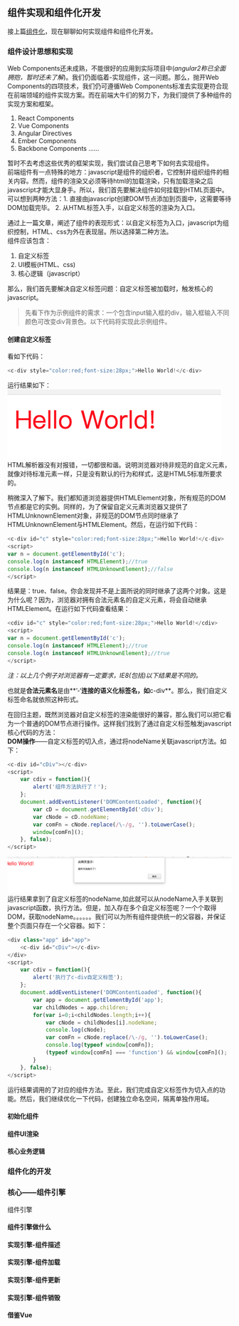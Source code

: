 ## 组件实现和组件化开发
接上篇[组件化](COMPONENTS.md)，现在聊聊如何实现组件和组件化开发。
### 组件设计思想和实现
Web Components还未成熟，不能很好的应用到实际项目中(*angular2称已全面拥抱，暂时还未了解*)。我们仍面临着-实现组件，这一问题。那么，抛开Web Components的四项技术，我们仍可遵循Web Components标准去实现更符合现在前端领域的组件实现方案。而在前端大牛们的努力下，为我们提供了多种组件的实现方案和框架。  
1. React Components
2. Vue Components
3. Angular Directives
4. Ember Components
5. Backbone Components 
......  

暂时不去考虑这些优秀的框架实现，我们尝试自己思考下如何去实现组件。  
前端组件有一点特殊的地方：javascript是组件的组织者，它控制并组织组件的相关内容。然而，组件的渲染又必须等待html的加载渲染，只有加载渲染之后javascript才能大显身手。所以，我们首先要解决组件如何挂载到HTML页面中。  
可以想到两种方法：1. 直接由javascript创建DOM节点添加到页面中，这需要等待DOM加载完毕。 2. 从HTML标签入手，以自定义标签的渲染为入口。  

通过上一篇文章，阐述了组件的表现形式：以自定义标签为入口，javascript为组织控制，HTML、css为外在表现层。所以选择第二种方法。  
组件应该包含：
1. 自定义标签
2. UI模板(HTML、css)
3. 核心逻辑（javascript）  

那么，我们首先要解决自定义标签问题：自定义标签被加载时，触发核心的javascript。  

> 先看下作为示例组件的需求：一个包含input输入框的div，输入框输入不同颜色可改变div背景色。以下代码将实现此示例组件。

#### 创建自定义标签
看如下代码：  
```javascript
<c-div style="color:red;font-size:28px;">Hello World!</c-div>
```
运行结果如下：
![非规范标签渲染](assets/c-tag.png)
HTML解析器没有对<c-tag>报错，一切都很和谐。说明浏览器对待非规范的自定义元素，就像对待标准元素一样，只是没有默认的行为和样式，这是HTML5标准所要求的。  

稍微深入了解下。我们都知道浏览器提供HTMLElement对象，所有规范的DOM节点都是它的实例。同样的，为了保留自定义元素浏览器又提供了HTMLUnknownElement对象，非规范的DOM节点同时继承了HTMLUnknownElement与HTMLElement。然后，在运行如下代码：
```javascript
<c-div id="c" style="color:red;font-size:28px;">Hello World!</c-div>
<script>
var n = document.getElementById('c');
console.log(n instanceof HTMLElement);//true
console.log(n instanceof HTMLUnknownElement);//false
</script>
```
结果是：true、false。你会发现并不是上面所说的同时继承了这两个对象。这是为什么呢？因为，浏览器对拥有合法元素名的自定义元素，将会自动继承HTMLElement。在运行如下代码查看结果：
```javascript
<cdiv id="c" style="color:red;font-size:28px;">Hello World!</cdiv>
<script>
var n = document.getElementById('c');
console.log(n instanceof HTMLElement);//true
console.log(n instanceof HTMLUnknownElement);//true
</script>
```
*注：以上几个例子对浏览器有一定要求，IE8(包括)以下结果是不同的。*  

也就是**合法元素名**是由**’-‘**连接的语义化标签名，如**c-div**。那么，我们自定义标签命名就依照这种形式。  

在回归主题，既然浏览器对自定义标签的渲染能很好的兼容，那么我们可以把它看为一个普通的DOM节点进行操作。这样我们找到了通过自定义标签触发javascript核心代码的方法：  
**DOM操作**——自定义标签的切入点，通过将nodeName关联javascript方法。如下：  
```javascript
<c-div id="cDiv"></c-div>
<script>
    var cdiv = function(){
        alert('组件方法执行了！');
    };
    document.addEventListener('DOMContentLoaded', function(){
        var cD = document.getElementById('cDiv');
        var cNode = cD.nodeName;
        var comFn = cNode.replace(/\-/g, '').toLowerCase();
        window[comFn]();
    }, false);
</script>
```
![nodeName入手，关联组件方法](assets/c-result1.png)
运行结果拿到了自定义标签的nodeName,如此就可以从nodeName入手关联到javascript函数，执行方法。但是，加入存在多个自定义标签呢？一个个取得DOM，获取nodeName。。。。。。我们可以为所有组件提供统一的父容器，并保证整个页面只存在一个父容器。如下：

```javascript
<div class="app" id="app">
    <c-div id="cDiv"></c-div>
</div>
<script>
    var cdiv = function(){
        alert('执行了c-div自定义标签');
    };
    document.addEventListener('DOMContentLoaded', function(){
        var app = document.getElementById('app');
        var childNodes = app.children;
        for(var i=0;i<childNodes.length;i++){
            var cNode = childNodes[i].nodeName;
            console.log(cNode);
            var comFn = cNode.replace(/\-/g, '').toLowerCase();
            console.log(typeof window[comFn]);
            (typeof window[comFn] === 'function') && window[comFn]();
        }
    }, false);
</script>
```
运行结果调用的了对应的组件方法。至此，我们完成自定义标签作为切入点的功能。然后，我们继续优化一下代码，创建独立命名空间，隔离单独作用域。
#### 初始化组件
#### 组件UI渲染
#### 核心业务逻辑

### 组件化的开发
### 核心——组件引擎
组件引擎
#### 组件引擎做什么
#### 实现引擎-组件描述
#### 实现引擎-组件加载
#### 实现引擎-组件更新
#### 实现引擎-组件销毁
#### 借鉴Vue